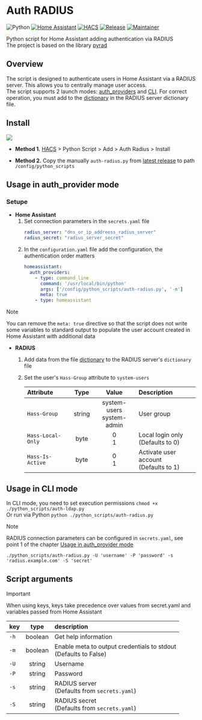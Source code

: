 # Auth RADIUS
![Python](https://img.shields.io/badge/python-3670A0?style=for-the-badge&logo=python&logoColor=ffdd54)
[![Home Assistant](https://img.shields.io/badge/home%20assistant-%2341BDF5.svg?style=for-the-badge&logo=home-assistant&logoColor=white)](https://www.home-assistant.io)
[![HACS](https://img.shields.io/badge/HACS-Custom-41BDF5.svg?style=for-the-badge)](https://hacs.xyz)
[![Release](https://img.shields.io/github/release/Losenmann/auth-radius/all.svg?style=for-the-badge)](https://github.com/Losenmann/auth-radius/releases)
[![Maintainer](https://img.shields.io/badge/MAINTAINER-%40Losenmann-red?style=for-the-badge)](https://github.com/Losenmann)

Python script for Home Assistant adding authentication via RADIUS\
The project is based on the library [pyrad](https://github.com/pyradius/pyrad.git)

## Overview
The script is designed to authenticate users in Home Assistant via a RADIUS server. This allows you to centrally manage user access.<br>
The script supports 2 launch modes: [auth_providers](#usage-in-auth_provider-mode) and [CLI](#usage-in-cli-mode).
For correct operation, you must add to the [dictionary](./dictionary) in the RADIUS server dictionary file.

## Install
[![](https://my.home-assistant.io/badges/hacs_repository.svg)](https://my.home-assistant.io/redirect/hacs_repository/?owner=losenmann&repository=auth-radius&category=python_script)

- **Method 1.** [HACS](https://hacs.xyz) > Python Script > Add > Auth Radius > Install

- **Method 2.** Copy the manually  `auth-radius.py` from [latest release](https://github.com/Losenmann/auth-radius/releases/latest) to path `/config/python_scripts`

## Usage in auth_provider mode
### Setupe
- **Home Assistant**
   1. Set connection parameters in the `secrets.yaml` file
      ```yaml
      radius_server: "dns_or_ip_addreess_radius_server"
      radius_secret: "radius_server_secret"
      ```
   2. In the `configuration.yaml` file add the configuration, the authentication order matters
      ```yaml
      homeassistant:
        auth_providers:
          - type: command_line
            command: '/usr/local/bin/python'
            args: ['/config/python_scripts/auth-radius.py', '-m']
            meta: true
          - type: homeassistant
      ```
> [!NOTE]
> You can remove the `meta: true` directive so that the script does not write some variables to standard output to populate the user account created in Home Assistant with additional data

- **RADIUS**
   1. Add data from the file [dictionary](./dictionary) to the RADIUS server's `dictionary` file
   2. Set the user's `Hass-Group` attribute to `system-users`

      | Attribute | Type | Value | Description |
      | :-- | :--: | :-----: | :---------- |
      | `Hass-Group` | string | system-users <br> system-admin | User group |
      | `Hass-Local-Only` | byte | 0 <br> 1 | Local login only <br> (Defaults to 0) |
      | `Hass-Is-Active` | byte  | 0 <br> 1 | Activate user account <br> (Defaults to 1) |

## Usage in CLI mode
In CLI mode, you need to set execution permissions `chmod +x ./python_scripts/auth-ldap.py`<br>
Or run via Python `python ./python_scripts/auth-radius.py`
> [!NOTE]
> RADIUS connection parameters can be configured in `secrets.yaml`, see point 1 of the chapter [Usage in auth_provider mode](#usage-in-auth_provider-mode)
```
./python_scripts/auth-radius.py -U 'username' -P 'password' -s 'radius.example.com' -S 'secret'
```

## Script arguments
> [!IMPORTANT]
> When using keys, keys take precedence over values ​​from secret.yaml and variables passed from Home Assistant

| key  | type | description |
| :--- | :--: | :---------- |
| `-h` | boolean | Get help information |
| `-m` | boolean | Enable meta to output credentials to stdout <br> (Defaults to False) |
| `-U` | string  | Username |
| `-P` | string  | Password |
| `-s` | string  | RADIUS server <br> (Defaults from `secrets.yaml`) |
| `-S` | string  | RADIUS secret <br> (Defaults from `secrets.yaml`) |
